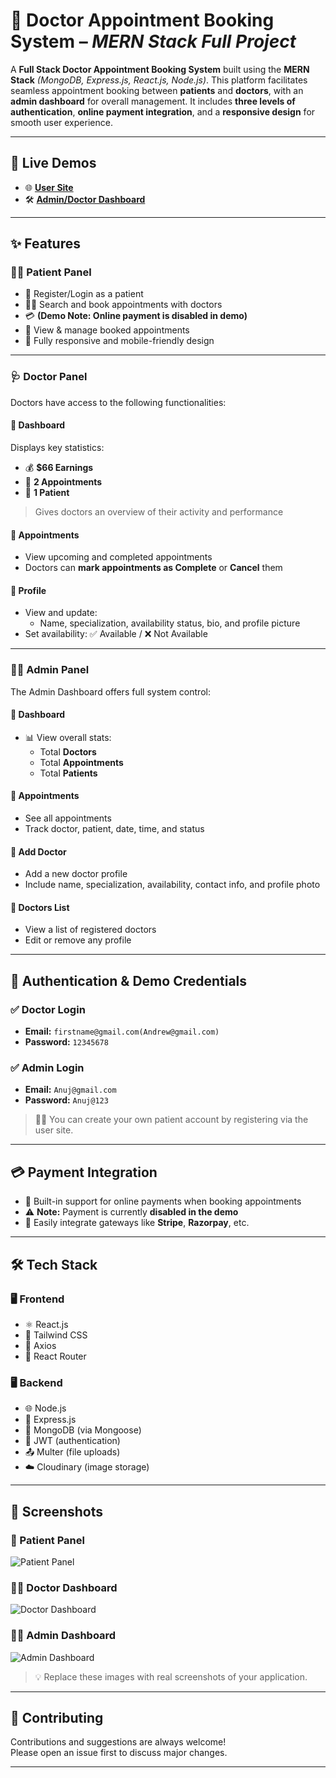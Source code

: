 # 🏥 **Doctor Appointment Booking System** – *MERN Stack Full Project*

A **Full Stack Doctor Appointment Booking System** built using the **MERN Stack** *(MongoDB, Express.js, React.js, Node.js)*. This platform facilitates seamless appointment booking between **patients** and **doctors**, with an **admin dashboard** for overall management. It includes **three levels of authentication**, **online payment integration**, and a **responsive design** for smooth user experience.

---

## 🔗 **Live Demos**

- 🌐 **[User Site](https://hospital-appointment-site-frontend.onrender.com)**
- 🛠️ **[Admin/Doctor Dashboard](https://hospital-appointment-site-admin.onrender.com)**

---

## ✨ **Features**

### 👨‍⚕️ **Patient Panel**
- 📝 Register/Login as a patient  
- 🧑‍⚕️ Search and book appointments with doctors  
- 💳 **(Demo Note: Online payment is disabled in demo)**  
- 📅 View & manage booked appointments  
- 📱 Fully responsive and mobile-friendly design  

---

### 🩺 **Doctor Panel**
Doctors have access to the following functionalities:

#### 🔹 **Dashboard**
Displays key statistics:
- 💰 **$66 Earnings**
- 📅 **2 Appointments**
- 👤 **1 Patient**
> Gives doctors an overview of their activity and performance

#### 🔹 **Appointments**
- View upcoming and completed appointments  
- Doctors can **mark appointments as Complete** or **Cancel** them  

#### 🔹 **Profile**
- View and update:
  - Name, specialization, availability status, bio, and profile picture  
- Set availability: ✅ Available / ❌ Not Available  

---

### 👨‍💼 **Admin Panel**
The Admin Dashboard offers full system control:

#### 🔹 **Dashboard**
- 📊 View overall stats:
  - Total **Doctors**
  - Total **Appointments**
  - Total **Patients**

#### 🔹 **Appointments**
- See all appointments  
- Track doctor, patient, date, time, and status  

#### 🔹 **Add Doctor**
- Add a new doctor profile  
- Include name, specialization, availability, contact info, and profile photo  

#### 🔹 **Doctors List**
- View a list of registered doctors  
- Edit or remove any profile  

---

## 🔐 **Authentication & Demo Credentials**

### ✅ **Doctor Login**
- **Email:** `firstname@gmail.com(Andrew@gmail.com)`  
- **Password:** `12345678`

### ✅ **Admin Login**
- **Email:** `Anuj@gmail.com`  
- **Password:** `Anuj@123`

> 🧑‍💻 You can create your own patient account by registering via the user site.

---

## 💳 **Payment Integration**
- 💸 Built-in support for online payments when booking appointments  
- ⚠️ **Note:** Payment is currently **disabled in the demo**  
- 🔌 Easily integrate gateways like **Stripe**, **Razorpay**, etc.

---

## 🛠️ **Tech Stack**

### 🖥️ Frontend
- ⚛️ React.js  
- 🎨 Tailwind CSS  
- 🔗 Axios  
- 🚦 React Router

### 🖥️ Backend
- 🌐 Node.js  
- 🚀 Express.js  
- 💾 MongoDB (via Mongoose)  
- 🔐 JWT (authentication)  
- 📤 Multer (file uploads)  
- ☁️ Cloudinary (image storage)

---

## 📸 **Screenshots**

### 👥 Patient Panel
![Patient Panel](https://via.placeholder.com/800x400?text=Patient+Panel+Screenshot)

### 👨‍⚕️ Doctor Dashboard
![Doctor Dashboard](https://via.placeholder.com/800x400?text=Doctor+Panel+Screenshot)

### 🧑‍💼 Admin Dashboard
![Admin Dashboard](https://via.placeholder.com/800x400?text=Admin+Panel+Screenshot)

> 💡 Replace these images with real screenshots of your application.
---

## 🙌 **Contributing**
Contributions and suggestions are always welcome!  
Please open an issue first to discuss major changes.

---


